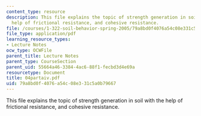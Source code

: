 ```yaml
---
content_type: resource
description: This file explains the topic of strength generation in soil with the
  help of frictional resistance, and cohesive resistance.
file: /courses/1-322-soil-behavior-spring-2005/79a8bd0f4076a54c08e331c5a0b79667_04partaiv.pdf
file_type: application/pdf
learning_resource_types:
- Lecture Notes
ocw_type: OCWFile
parent_title: Lecture Notes
parent_type: CourseSection
parent_uid: 55664a46-3384-4ac6-88f1-fecbd3d4e69a
resourcetype: Document
title: 04partaiv.pdf
uid: 79a8bd0f-4076-a54c-08e3-31c5a0b79667
---
```

This file explains the topic of strength generation in soil with the help of frictional resistance, and cohesive resistance.

